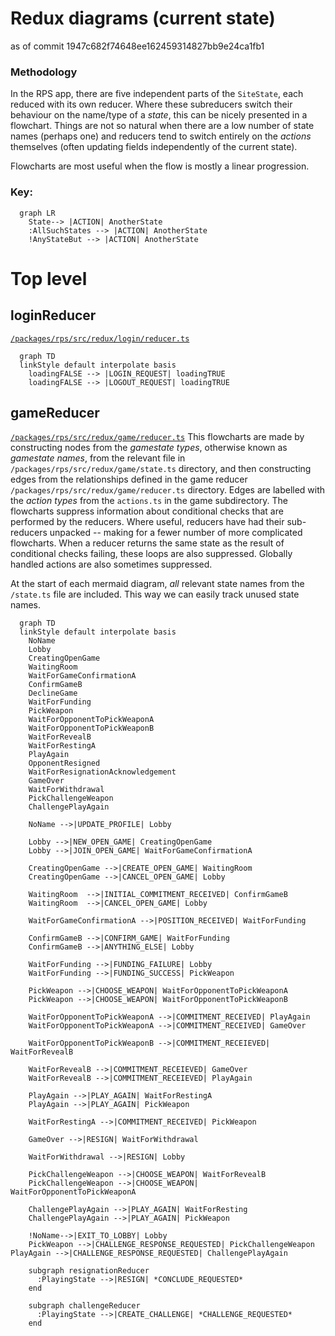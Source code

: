 <!-- Recommend VSCode plugin 
Name: Markdown Preview Mermaid Support
Id: bierner.markdown-mermaid
Description: Adds Mermaid diagram and flowchart support to VS Code's builtin markdown preview
Version: 1.1.2
Publisher: Matt Bierner
VS Marketplace Link: https://marketplace.visualstudio.com/items?itemName=bierner.markdown-mermaid -->
<!-- also vscode-mermaid-syntax-highlight  -->
# Redux diagrams (current state)
as of commit 1947c682f74648ee162459314827bb9e24ca1fb1
### Methodology
In the RPS app, there are five independent parts of the `SiteState`, each reduced with its own reducer. Where these subreducers switch their behaviour on the name/type of a *state*, this can be nicely presented in a flowchart. Things are not so natural when there are a low number of state names (perhaps one) and reducers tend to switch entirely on the *actions* themselves (often updating fields independently of the current state).

Flowcharts are most useful when the flow is mostly a linear progression.


### Key: 
```mermaid
  graph LR
    State--> |ACTION| AnotherState
    :AllSuchStates --> |ACTION| AnotherState
    !AnyStateBut --> |ACTION| AnotherState
```
# Top level
## loginReducer
[`/packages/rps/src/redux/login/reducer.ts`](../src/redux/login/reducer.ts)
```mermaid
  graph TD
  linkStyle default interpolate basis
    loadingFALSE --> |LOGIN_REQUEST| loadingTRUE
    loadingFALSE --> |LOGOUT_REQUEST| loadingTRUE
```
<!-- etc -- doesn't fit in a flowchart so nicely. -->
## gameReducer
[`/packages/rps/src/redux/game/reducer.ts`](../src/redux/game/reducer.ts)
This flowcharts are made by constructing nodes from the *gamestate types*, otherwise known as *gamestate names*, from the relevant file in `/packages/rps/src/redux/game/state.ts` directory, and then constructing edges from the relationships defined in the game reducer `/packages/rps/src/redux/game/reducer.ts` directory. Edges are labelled with the *action types* from the `actions.ts` in the game subdirectory. The flowcharts suppress information about conditional checks that are performed by the reducers. Where useful, reducers have had their sub-reducers unpacked -- making for a fewer number of more complicated flowcharts. When a reducer returns the same state as the result of conditional checks failing, these loops are also suppressed. Globally handled actions are also sometimes suppressed.

At the start of each mermaid diagram, *all* relevant state names from the `/state.ts` file are included. This way we can easily track unused state names. 


```mermaid
  graph TD
  linkStyle default interpolate basis
    NoName
    Lobby
    CreatingOpenGame
    WaitingRoom
    WaitForGameConfirmationA
    ConfirmGameB
    DeclineGame
    WaitForFunding
    PickWeapon
    WaitForOpponentToPickWeaponA
    WaitForOpponentToPickWeaponB
    WaitForRevealB
    WaitForRestingA
    PlayAgain
    OpponentResigned
    WaitForResignationAcknowledgement
    GameOver
    WaitForWithdrawal
    PickChallengeWeapon
    ChallengePlayAgain

    NoName -->|UPDATE_PROFILE| Lobby

    Lobby -->|NEW_OPEN_GAME| CreatingOpenGame
    Lobby -->|JOIN_OPEN_GAME| WaitForGameConfirmationA

    CreatingOpenGame -->|CREATE_OPEN_GAME| WaitingRoom
    CreatingOpenGame -->|CANCEL_OPEN_GAME| Lobby

    WaitingRoom  -->|INITIAL_COMMITMENT_RECEIVED| ConfirmGameB
    WaitingRoom  -->|CANCEL_OPEN_GAME| Lobby

    WaitForGameConfirmationA -->|POSITION_RECEIVED| WaitForFunding

    ConfirmGameB -->|CONFIRM_GAME| WaitForFunding
    ConfirmGameB -->|ANYTHING_ELSE| Lobby

    WaitForFunding -->|FUNDING_FAILURE| Lobby
    WaitForFunding -->|FUNDING_SUCCESS| PickWeapon

    PickWeapon -->|CHOOSE_WEAPON| WaitForOpponentToPickWeaponA
    PickWeapon -->|CHOOSE_WEAPON| WaitForOpponentToPickWeaponB

    WaitForOpponentToPickWeaponA -->|COMMITMENT_RECEIVED| PlayAgain
    WaitForOpponentToPickWeaponA -->|COMMITMENT_RECEIVED| GameOver

    WaitForOpponentToPickWeaponB -->|COMMITMENT_RECEIEVED| WaitForRevealB

    WaitForRevealB -->|COMMITMENT_RECEIEVED| GameOver
    WaitForRevealB -->|COMMITMENT_RECEIEVED| PlayAgain

    PlayAgain -->|PLAY_AGAIN| WaitForRestingA
    PlayAgain -->|PLAY_AGAIN| PickWeapon

    WaitForRestingA -->|COMMITMENT_RECEIVED| PickWeapon

    GameOver -->|RESIGN| WaitForWithdrawal

    WaitForWithdrawal -->|RESIGN| Lobby

    PickChallengeWeapon -->|CHOOSE_WEAPON| WaitForRevealB
    PickChallengeWeapon -->|CHOOSE_WEAPON| WaitForOpponentToPickWeaponA

    ChallengePlayAgain -->|PLAY_AGAIN| WaitForResting
    ChallengePlayAgain -->|PLAY_AGAIN| PickWeapon

    !NoName-->|EXIT_TO_LOBBY| Lobby
    PickWeapon -->|CHALLENGE_RESPONSE_REQUESTED| PickChallengeWeapon    PlayAgain -->|CHALLENGE_RESPONSE_REQUESTED| ChallengePlayAgain

    subgraph resignationReducer
      :PlayingState -->|RESIGN| *CONCLUDE_REQUESTED*
    end

    subgraph challengeReducer
      :PlayingState -->|CREATE_CHALLENGE| *CHALLENGE_REQUESTED*
    end


```